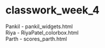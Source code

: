 # classwork_week_4

Pankil - pankil_widgets.html<br>
Riya - RiyaPatel_colorbox.html<br>
Parth - scores_parth.html
